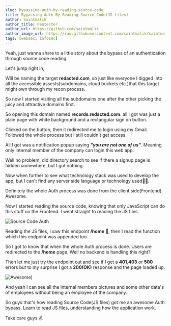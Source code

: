 ```yaml
---
slug: bypassing-auth-by-reading-source-code
title: Bypassing Auth By Reading Source Code(JS files)
author: Saintmalik
author_title: Pentester
author_url: https://github.com/saintmalik
author_image_url: https://raw.githubusercontent.com/saintmalik/saintmalik.me/master/static/images/saintmalik2.jpeg
tags: [websec, infosec]
---
```


Yeah, just wanna share to a little story about the bypass of an authentication through source code reading.

Let's jump right in,
<!--truncate-->

Will be naming the target **redacted.com**, so just like everyone I digged into all the accessible assests(subdomains, cloud buckets etc.)that this target might own through my recon process.

So now I started visiting all the subdomains one after the other picking the juicy and attractive domains first.

So opening this domain named **records.redacted.com**. all I got was just a plain page with white background and a rectangular sign on button.

Clicked on the button, then it redirected me to login using my Gmail. Followed the whole process but I still couldn't get access.

All I got was a notification popup saying ***"you are not one of us"***. Meaning only internal member of the company can login this web app.

Well no problem, did directory search to see if there a signup page is hidden somewhere, but I got nothing.

Now when further to see what technology stack was used to develop the app, but I can't find any server side language or technology used🤔👀.

Definitely the whole Auth process was done from the client side(Frontend). Awesome.

Now I started reading the source code, knowing that only JavaScript can do this stuff on the Frontend. I went straight to reading the JS files.

![Source Code Auth](/img/saintmalik.jpg)

Reading the JS files, I saw this endpoint **/home** 🤗, then I read the function which this endpoint was appended too.

So I got to know that when the whole Auth process is done. Users are redirected to the **/home** page. Well no backend is handling this right? 

Then let me just try the endpoint out and see if I get a **401**,**403** or **500** errors but to my surprise I got a **200(OK)** response and the page loaded up.

![Awesome](/img/saintmalik.jpg))

And yeah I can see all the internal members pictures and some other data's of employees without being an employee of the company.

So guys that's how reading Source Code(JS files) got me an awesome Auth bypass. Learn to read JS files, understanding how the application work.

Take care guys ✌️.

